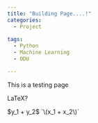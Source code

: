 ```yaml
---
title: "Building Page....!"
categories:
  - Project
  
tags:
  - Python
  - Machine Learning 
  - ODU

---
```


This is a testing page


LaTeX? 
<html> $y_1 + y_2$ </html>
`\(x_1 + x_2\)`
